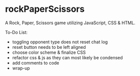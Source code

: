 # rockPaperScissors
A Rock, Paper, Scissors game utilizing JavaScript, CSS & HTML.

To-Do List:
- toggling opponent type does not reset chat log
- reset button needs to be left aligned
- choose color scheme & finalize CSS
- refactor css & js as they can most likely be condensed
- add comments to code
- wrap-up
